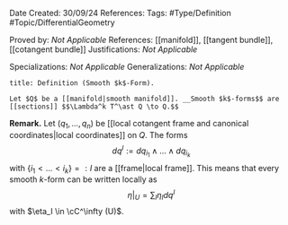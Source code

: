 <div class="topSpace"></div>

Date Created: 30/09/24
References: 
Tags: #Type/Definition #Topic/DifferentialGeometry

Proved by: <i>Not Applicable</i>
References: [[manifold]], [[tangent bundle]], [[cotangent bundle]]
Justifications: <i>Not Applicable</i>

Specializations: <i>Not Applicable</i>
Generalizations: <i>Not Applicable</i>

``` ad-Definition
title: Definition (Smooth $k$-Form).

Let $Q$ be a [[manifold|smooth manifold]]. __Smooth $k$-forms$$ are [[sections]] $$\Lambda^k T^\ast Q \to Q.$$

```
**Remark.**
Let $(q_1, \dots, q_n)$ be [[local cotangent frame and canonical coordinates|local coordinates]] on $Q$. The forms $$dq^I := dq_{i_1} \wedge \dots \wedge dq_{i_k}$$ with $\{i_1 < \dots < i_k\} =: I$ are a [[frame|local frame]]. This means that every smooth $k$-form can be written locally as $$\eta|_U = \sum_I \eta_I dq^I$$ with $\eta_I \in \cC^\infty (U)$.